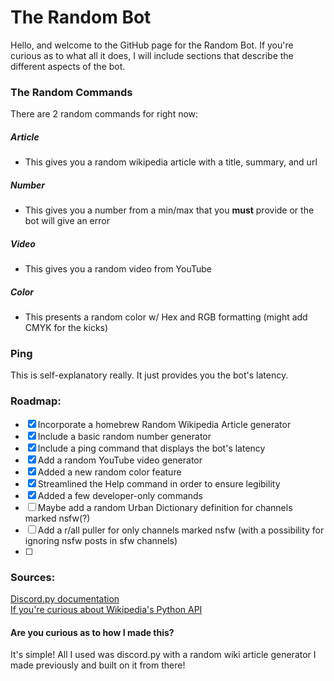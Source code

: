 # The Random Bot
Hello, and welcome to the GitHub page for the Random Bot. If you're curious as to what all it does, I will include sections that describe the different aspects of the bot.


### The Random Commands
There are 2 random commands for right now:
##### Article
 - This gives you a random wikipedia article with a title, summary, and url
##### Number
 - This gives you a number from a min/max that you **must** provide or the bot will give an error
##### Video
 - This gives you a random video from YouTube
##### Color
 - This presents a random color w/ Hex and RGB formatting (might add CMYK for the kicks)

### Ping
This is self-explanatory really. It just provides you the bot's latency.

### Roadmap:
- [x] Incorporate a homebrew Random Wikipedia Article generator
- [x] Include a basic random number generator
- [x] Include a ping command that displays the bot's latency
- [x] Add a random YouTube video generator
- [x] Added a new random color feature
- [x] Streamlined the Help command in order to ensure legibility
- [x] Added a few developer-only commands
- [ ] Maybe add a random Urban Dictionary definition for channels marked nsfw(?)
- [ ] Add a r/all puller for only channels marked nsfw (with a possibility for ignoring nsfw posts in sfw channels)
- [ ] 

### Sources:
[Discord.py documentation](https://discordpy.readthedocs.io/en/latest/) <br/>
[If you're curious about Wikipedia's Python API](https://stackabuse.com/getting-started-with-pythons-wikipedia-api/)

#### Are you curious as to how I made this?
It's simple! All I used was discord.py with a random wiki article generator I made previously and built on it from there!

